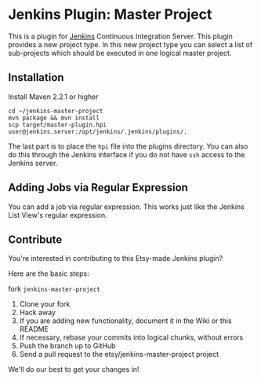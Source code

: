 Jenkins Plugin: Master Project
==============================

This is a plugin for [Jenkins](http://jenkins-ci.org) Continuous Integration Server.  This plugin provides a new project type.  In this new project type you can select a list of sub-projects which should be executed in one logical master project.

Installation
---------------------------

Install Maven 2.2.1 or higher

    cd ~/jenkins-master-project
    mvn package && mvn install
    scp target/master-plugin.hpi user@jenkins.server:/opt/jenkins/.jenkins/plugins/.

The last part is to place the `hpi` file into the plugins directory.  You can also do this through the Jenkins interface if you do not have `ssh` access to the Jenkins server.

Adding Jobs via Regular Expression
---------------------------

You can add a job via regular expression.  This works just like the Jenkins List View's regular expression.

Contribute
---------------------------

You're interested in contributing to this Etsy-made Jenkins plugin?

Here are the basic steps:

fork `jenkins-master-project`

1. Clone your fork
2. Hack away
3. If you are adding new functionality, document it in the Wiki or this README
4. If necessary, rebase your commits into logical chunks, without errors
5. Push the branch up to GitHub
6. Send a pull request to the etsy/jenkins-master-project project

We'll do our best to get your changes in!

[jenkins]: http://jenkins-ci.org
[etsy]: http://www.etsy.com
[blog post]: TBD

